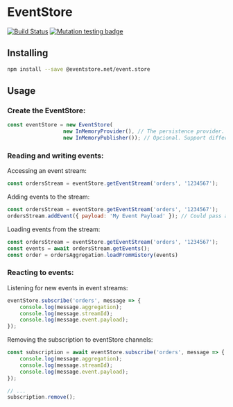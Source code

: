 # EventStore

[![Build Status](https://travis-ci.org/thiagobustamante/node-eventstore.svg?branch=master)](https://travis-ci.org/thiagobustamante/node-eventstore)
[![Mutation testing badge](https://badge.stryker-mutator.io/github.com/thiagobustamante/node-eventstore/master)](https://stryker-mutator.github.io)

## Installing

```sh
npm install --save @eventstore.net/event.store
```

## Usage

### Create the EventStore:

```javascript
const eventStore = new EventStore(
                  new InMemoryProvider(), // The persistence provider. Could use different providers, like MongoDB etc
                  new InMemoryPublisher()); // Opcional. Support different publishers, like RabbitmqPublisher, RedisPublisher etc
```

### Reading and writing events:

Accessing an event stream:

```javascript
const ordersStream = eventStore.getEventStream('orders', '1234567');
```

Adding events to the stream:

```javascript
const ordersStream = eventStore.getEventStream('orders', '1234567');
ordersStream.addEvent({ payload: 'My Event Payload' }); // Could pass anything here
```

Loading events from the stream:

```javascript
const ordersStream = eventStore.getEventStream('orders', '1234567');
const events = await ordersStream.getEvents();
const order = ordersAggregation.loadFromHistory(events)
```

### Reacting to events:

Listening for new events in event streams:

```javascript
eventStore.subscribe('orders', message => {
    console.log(message.aggregation);
    console.log(message.streamId);
    console.log(message.event.payload);
});
```

Removing the subscription to eventStore channels:

```javascript
const subscription = await eventStore.subscribe('orders', message => {
    console.log(message.aggregation);
    console.log(message.streamId);
    console.log(message.event.payload);
});

// ...
subscription.remove();
 
```